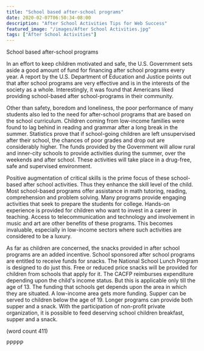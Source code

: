 ```yaml
---
title: "School based after-school programs"
date: 2020-02-07T06:50:34-08:00
description: "After School Activities Tips for Web Success"
featured_image: "/images/After School Activities.jpg"
tags: ["After School Activities"]
---
```


School based after-school programs

In an effort to keep children motivated and safe, the U.S. Government
sets aside a good amount of fund for financing after school programs every 
year. A report by the U.S. Department of Education and Justice points out 
that after school programs are very effective and is in the interests of 
the society as a whole. Interestingly, it was found that Americans liked 
providing school-based after school-programs in their community.

Other than safety, boredom and loneliness, the poor performance of many 
students also led to the need for after-school programs that are based on 
the school curriculum. Children coming from low-income families were found 
to lag behind in reading and grammar after a long break in the summer. 
Statistics prove that if school-going children are left unsupervised after 
their school, the chances of poor grades and drop out are considerably 
higher. The funds provided by the Government will allow rural and 
inner-city schools to provide activities during the summer, over the 
weekends and after school. These activities will take place in a 
drug-free, safe and supervised environment.

Positive augmentation of critical skills is the prime focus of these 
school-based after school activities. Thus they enhance the skill level of 
the child. Most school-based programs offer assistance in math tutoring, 
reading, comprehension and problem solving. Many programs provide engaging 
activities that seek to prepare the students for college. Hands-on 
experience is provided for children who want to invest in a career in 
teaching. Access to telecommunication and technology and involvement in 
music and art are other benefits of these programs. This becomes 
invaluable, especially in low-income sectors where such activities are 
considered to be a luxury. 

As far as children are concerned, the snacks provided in after school 
programs are an added incentive. School sponsored after school programs 
are entitled to receive funds for snacks. The National School Lunch 
Program is designed to do just this. Free or reduced price snacks will be 
provided for children from schools that apply for it. The CACFP reimburses 
expenditure depending upon the child's income status. But this is 
applicable only till the age of 13. The funding that schools get depends 
upon the area in which they are situated. A low-income area gets more 
funding. Supper can be served to children below the age of 19. Longer 
programs can provide both supper and a snack. With the participation of 
non-profit private organization, it is possible to feed deserving school 
children breakfast, supper and a snack.

(word count 411)

PPPPP

